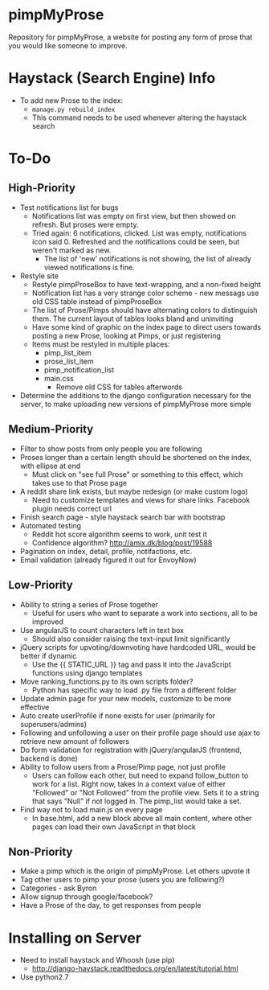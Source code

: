 # pimpMyProse
Repository for pimpMyProse, a website for posting any form of prose that you would like someone to improve.

# Haystack (Search Engine) Info
+ To add new Prose to the index:
	+ ```manage.py rebuild_index```
	+ This command needs to be used whenever altering the haystack search

# To-Do
## High-Priority
+ Test notifications list for bugs
	+ Notifications list was empty on first view, but then showed on refresh. But proses were empty.
	+ Tried again: 6 notifications, clicked. List was empty, notifications icon said 0. Refreshed and the notifications could be seen, but weren't marked as new.
		+ The list of 'new' notifications is not showing, the list of already viewed notifications is fine.
+ Restyle site
	+ Restyle pimpProseBox to have text-wrapping, and a non-fixed height
	+ Notification list has a very strange color scheme - new messags use old CSS table instead of pimpProseBox
	+ The list of Prose/Pimps should have alternating colors to distinguish them. The current layout of tables looks bland and uninviting
	+ Have some kind of graphic on the index page to direct users towards posting a new Prose, looking at Pimps, or just registering
	+ Items must be restyled in multiple places:
		+ pimp_list_item
		+ prose_list_item
		+ pimp_notification_list
		+ main.css
			+ Remove old CSS for tables afterwords
+ Determine the additions to the django configuration necessary for the server, to make uploading new versions of pimpMyProse more simple

## Medium-Priority
+ Filter to show posts from only people you are following
+ Proses longer than a certain length should be shortened on the index, with ellipse at end
	+ Must click on "see full Prose" or something to this effect, which takes use to that Prose page
+ A reddit share link exists, but maybe redesign (or make custom logo)
	+ Need to customize templates and views for share links. Facebook plugin needs correct url
+ Finish search page - style haystack search bar with bootstrap
+ Automated testing
	+ Reddit hot score algorithm seems to work, unit test it
	+ Confidence algorithm? http://amix.dk/blog/post/19588
+ Pagination on index, detail, profile, notifactions, etc.
+ Email validation (already figured it out for EnvoyNow)


## Low-Priority
+ Ability to string a series of Prose together
	+ Useful for users who want to separate a work into sections, all to be improved
+ Use angularJS to count characters left in text box
	+ Should also consider raising the text-input limit significantly
+ jQuery scripts for upvoting/downvoting have hardcoded URL, would be better if dynamic
	+ Use the {{ STATIC_URL }} tag and pass it into the JavaScript functions using django templates
+ Move ranking_functions.py to its own scripts folder?
	+ Python has specific way to load .py file from a different folder
+ Update admin page for your new models, customize to be more effective
+ Auto create userProfile if none exists for user (primarily for superusers/admins)
+ Following and unfollowing a user on their profile page should use ajax to retrieve new amount of followers
+ Do form validation for registration with jQuery/angularJS (frontend, backend is done)
+ Ability to follow users from a Prose/Pimp page, not just profile
	+ Users can follow each other, but need to expand follow_button to work for a list. Right now, takes in a context value of either "Followed" or "Not Followed" from the profile view. Sets it to a string that says "Null" if not logged in. The pimp_list would take a set.
+ Find way not to load main.js on every page
	+ In base.html, add a new block above all main content, where other pages can load their own JavaScript in that block

## Non-Priority
+ Make a pimp which is the origin of pimpMyProse. Let others upvote it
+ Tag other users to pimp your prose (users you are following?)
+ Categories - ask Byron
+ Allow signup through google/facebook?
+ Have a Prose of the day, to get responses from people

# Installing on Server
+ Need to install haystack and Whoosh (use pip)
	+ http://django-haystack.readthedocs.org/en/latest/tutorial.html
+ Use python2.7
